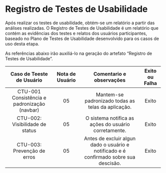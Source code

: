 # Registro de Testes de Usabilidade

Após realizar os testes de usabilidade, obtém-se um relatório a partir das análises realizadas. O Registro de Testes de Usabilidade é um relatório que contém as evidências dos testes e relatos dos usuários participantes, baseado no Plano de Testes de Usabilidade desenvolvido para os casos de uso desta etapa.

As referências abaixo irão auxiliá-lo na geração do artefato “Registro de Testes de Usabilidade”.

|Caso de Teeste de Usuário |Nota de Usuário |Comentario e observações|Exito ou Falha|
|:---:|:---:|:---:|:---:|
|CTU-001  Consistência e padronização (navbar) |05| Mantem-se padronizado todas as telas da aplicação.|Exito|
|CTU-002: Visibilidade de status|05| O sistema notifica as ações do usuário corretamente.|Exito|
|CTU-003: Prevenção de erros|05| Antes de excluir algun dado o usuário e notificado e é confirmado sobre sua descisão.|Exito| 
